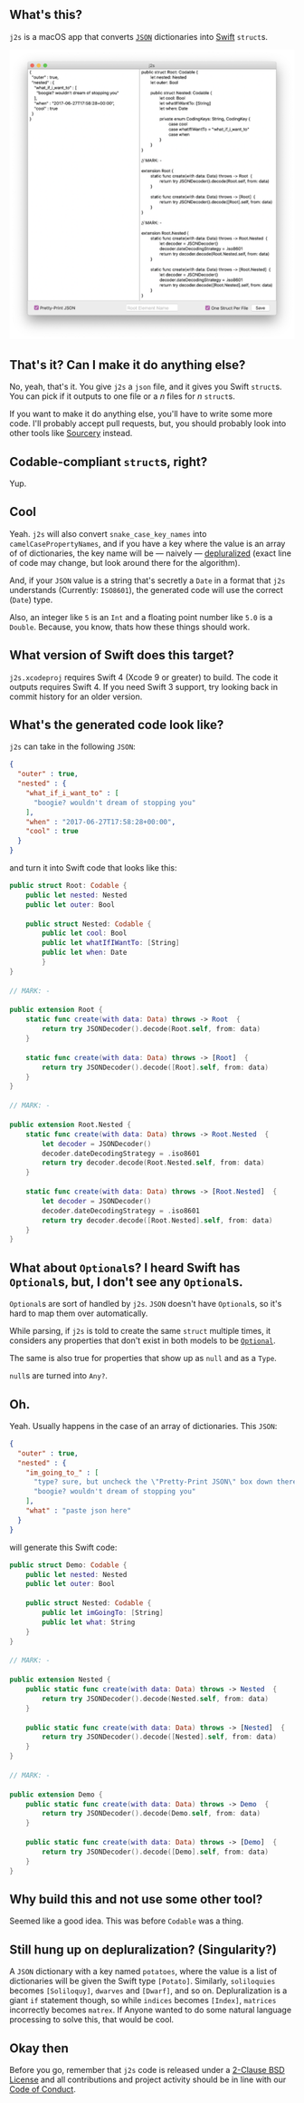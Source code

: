 ## What's this?
`j2s` is a macOS app that converts [`JSON`](https://en.wikipedia.org/wiki/JSON) dictionaries into [Swift](https://swift.org) `struct`s.

![Screenshot](Screenshot.png?raw=true)

## That's it? Can I make it do anything else?
No, yeah, that's it. You give `j2s` a `json` file, and it gives you Swift `struct`s. You can pick if it outputs to one file or a _n_ files for _n_ `struct`s.

If you want to make it do anything else, you'll have to write some more code. I'll probably accept pull requests, but, you should probably look into other tools like [Sourcery](https://github.com/krzysztofzablocki/Sourcery) instead.

## Codable-compliant `struct`s, right?
Yup.

## Cool
Yeah. `j2s` will also convert `snake_case_key_names` into `camelCasePropertyNames`, and if you have a key where the value is an array of of dictionaries, the key name will be — naively — [depluralized](https://github.com/zadr/j2s/blob/main/j2s/StringTransformations.swift#L14) (exact line of code may change, but look around there for the algorithm).

And, if your `JSON` value is a string that's secretly a `Date` in a format that `j2s` understands (Currently: `ISO8601`), the generated code will use the correct (`Date`) type.

Also, an integer like `5` is an `Int` and a floating point number like `5.0` is a `Double`. Because, you know, thats how these things should work.

## What version of Swift does this target?
`j2s.xcodeproj` requires Swift 4 (Xcode 9 or greater) to build. The code it outputs requires Swift 4. If you need Swift 3 support, try looking back in commit history for an older version.

## What's the generated code look like?

`j2s` can take in the following `JSON`:

```json
{
  "outer" : true,
  "nested" : {
    "what_if_i_want_to" : [
      "boogie? wouldn't dream of stopping you"
    ],
    "when" : "2017-06-27T17:58:28+00:00",
    "cool" : true
  }
}
```

and turn it into Swift code that looks like this:

```swift
public struct Root: Codable {
	public let nested: Nested
	public let outer: Bool

	public struct Nested: Codable {
		public let cool: Bool
		public let whatIfIWantTo: [String]
		public let when: Date
		}
}

// MARK: -

public extension Root {
	static func create(with data: Data) throws -> Root  {
		return try JSONDecoder().decode(Root.self, from: data)
	}

	static func create(with data: Data) throws -> [Root]  {
		return try JSONDecoder().decode([Root].self, from: data)
	}
}

// MARK: -

public extension Root.Nested {
	static func create(with data: Data) throws -> Root.Nested  {
		let decoder = JSONDecoder()
		decoder.dateDecodingStrategy = .iso8601
		return try decoder.decode(Root.Nested.self, from: data)
	}

	static func create(with data: Data) throws -> [Root.Nested]  {
		let decoder = JSONDecoder()
		decoder.dateDecodingStrategy = .iso8601
		return try decoder.decode([Root.Nested].self, from: data)
	}
}
```

## What about `Optional`s? I heard Swift has `Optional`s, but, I don't see any `Optional`s.
`Optional`s are sort of handled by `j2s`. `JSON` doesn't have `Optional`s, so it's hard to map them over automatically.

While parsing, if `j2s` is told to create the same `struct` multiple times, it considers any properties that don't exist in both models to be [`Optional`](http://swiftdoc.org/v3.0/type/Optional/).

The same is also true for properties that show up as `null` and as a `Type`.

`null`s are turned into `Any?`.

## Oh.
Yeah. Usually happens in the case of an array of dictionaries. This `JSON`:

```json
{
  "outer" : true,
  "nested" : {
    "im_going_to_" : [
      "type? sure, but uncheck the \"Pretty-Print JSON\" box down there --v",
      "boogie? wouldn't dream of stopping you"
    ],
    "what" : "paste json here"
  }
}
```

will generate this Swift code:

```swift
public struct Demo: Codable {
	public let nested: Nested
	public let outer: Bool

	public struct Nested: Codable {
		public let imGoingTo: [String]
		public let what: String
	}
}

// MARK: -

public extension Nested {
	public static func create(with data: Data) throws -> Nested  {
		return try JSONDecoder().decode(Nested.self, from: data)
	}

	public static func create(with data: Data) throws -> [Nested]  {
		return try JSONDecoder().decode([Nested].self, from: data)
	}
}

// MARK: -

public extension Demo {
	public static func create(with data: Data) throws -> Demo  {
		return try JSONDecoder().decode(Demo.self, from: data)
	}

	public static func create(with data: Data) throws -> [Demo]  {
		return try JSONDecoder().decode([Demo].self, from: data)
	}
}
```

## Why build this and not use some other tool?
Seemed like a good idea. This was before `Codable` was a thing.

## Still hung up on depluralization? (Singularity?)
A `JSON` dictionary with a key named `potatoes`, where the value is a list of dictionaries will be given the Swift type `[Potato]`. Similarly, `soliloquies` becomes `[Soliloquy]`, `dwarves` and `[Dwarf]`, and so on. Depluralization is a giant `if` statement though, so while `indices` becomes `[Index]`, `matrices` incorrectly becomes `matrex`. If Anyone wanted to do some natural language processing to solve this, that would be cool.

## Okay then
Before you go, remember that `j2s` code is released under a [2-Clause BSD License](LICENSE.md) and all contributions and project activity should be in line with our [Code of Conduct](CODE_OF_CONDUCT.md).
